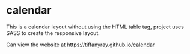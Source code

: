 # calendar
This is a calendar layout without using the HTML table tag, project uses SASS to create the responsive layout.

Can view the website at https://tiffanyray.github.io/calendar
